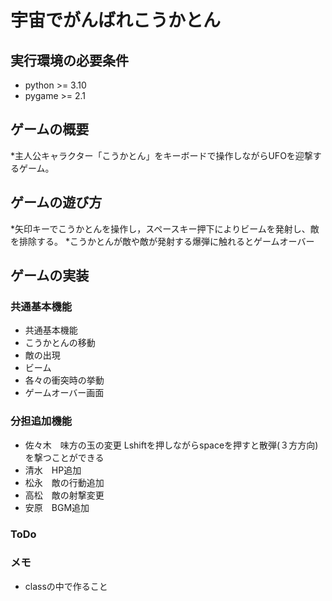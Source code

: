 # 宇宙でがんばれこうかとん

## 実行環境の必要条件
* python >= 3.10
* pygame >= 2.1

## ゲームの概要
*主人公キャラクター「こうかとん」をキーボードで操作しながらUFOを迎撃するゲーム。
## ゲームの遊び方
*矢印キーでこうかとんを操作し，スペースキー押下によりビームを発射し、敵を排除する。
*こうかとんが敵や敵が発射する爆弾に触れるとゲームオーバー

## ゲームの実装
### 共通基本機能
* 共通基本機能
* こうかとんの移動
* 敵の出現
* ビーム
* 各々の衝突時の挙動
* ゲームオーバー画面

### 分担追加機能
* 佐々木　味方の玉の変更 Lshiftを押しながらspaceを押すと散弾(３方方向)を撃つことができる
* 清水　HP追加
* 松永　敵の行動追加
* 高松　敵の射撃変更
* 安原　BGM追加

### ToDo

### メモ
* classの中で作ること
